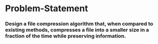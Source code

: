 # Problem-Statement
### Design a file compression algorithm that, when compared to existing methods, compresses a file into a smaller size in a fraction of the time while preserving information.
